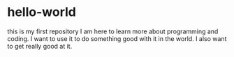 # hello-world
this is my first repository
I am here to learn more about programming and coding. I want to use it to do something good with it in the world. 
I also want to get really good at it.

